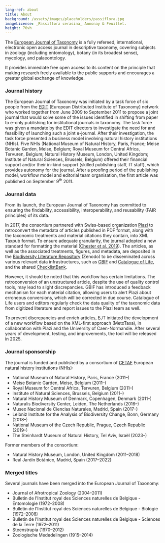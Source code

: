 ```yaml
---
lang-ref: about
title: About
background: /assets/images/placeholders/passiflora.jpg
imageLicense: _Passiflora cerasina_ Annonay & Feuillet.
height: 70vh
---
```

The [European Journal of Taxonomy](https://europeanjournaloftaxonomy.eu) is a fully refereed, international, electronic open access journal in descriptive taxonomy, covering subjects in zoology (including entomology), botany (in its broadest sense), mycology, and palaeontology.

It provides immediate free open access to its content on the principle that making research freely available to the public supports and encourages a greater global exchange of knowledge.

### Journal history

The European Journal of Taxonomy was initiated by a task force of six people from the [EDIT](http://www.e-taxonomy.eu/) (European Distributed Institute of Taxonomy) network who worked together from June 2009 to September 2011 to propose a joint journal that would solve some of the issues identified in shifting from paper to e-only publishing for institutional journals in taxonomy. The task force was given a mandate by the EDIT directors to investigate the need for and feasibility of launching such a joint e-journal. After their investigation, the task force presented a business model involving natural history institutions (NHIs). Five NHIs (National Museum of Natural History, Paris, France; Meise Botanic Garden, Meise, Belgium; Royal Museum for Central Africa, Tervuren, Belgium; Natural History Museum, London, United Kingdom; Institute of Natural Sciences, Brussels, Belgium) offered their financial support and/or their in-kind support (skilled publishing staff, IT staff), which provides autonomy for the journal. After a proofing period of the publishing model, workflow model and editorial team organisation, the first article was published on September 9<sup>th</sup> 2011.

### Journal data

From its launch, the European Journal of Taxonomy has committed to ensuring the findability, accessibility, interoperability, and reusability (FAIR principles) of its data.

In 2017, the consortium partnered with Swiss-based organization [Plazi](https://plazi.org/) to retroconvert the metadata of articles published in PDF format, along with the taxonomic treatments and material citations they contain, into XML Taxpub format. To ensure adequate granularity, the journal adopted a new standard for formatting the material ([Chester et al. 2019](https://doi.org/10.5852/ejt.2019.586)). The articles, as well as the associated treatments, figures, and metadata, are deposited in the [Biodiversity Literature Repository](https://zenodo.org/communities/biosyslit) (Zenodo) to be disseminated across various relevant data infrastructures, such as [GBIF](https://www.gbif.org/) and [Catalogue of Life](https://www.catalogueoflife.org/), and the shared [ChecklistBank](https://www.checklistbank.org/).

However, it should be noted that this workflow has certain limitations. The retroconversion of an unstructured article, despite the use of quality control tools, may lead to slight discrepancies. GBIF has introduced a feedback mechanism for each material citation, allowing users to alert Plazi about erroneous conversions, which will be corrected in due course. Catalogue of Life users and editors regularly check the data quality of the taxonomic data from digitized literature and report issues to the Plazi team as well.

To prevent discrepancies and enrich articles, EJT initiated the development of a new workflow based on the XML-first approach (MetoTaxa), in collaboration with Plazi and the University of Caen-Normandie. After several years of development, testing, and improvements, the tool will be released in 2025.

### Journal sponsorship

The journal is funded and published by a consortium of [CETAF](https://cetaf.org/) European natural history institutions (NHIs):

* National Museum of Natural History, Paris, France (2011–)
* Meise Botanic Garden, Meise, Belgium (2011–)
* Royal Museum for Central Africa, Tervuren, Belgium (2011–)
* Institute of Natural Sciences, Brussels, Belgium (2011–)
* Natural History Museum of Denmark, Copenhagen, Denmark (2011–)
* Naturalis Biodiversity Center, Leiden, The Netherlands (2016–)
* Museo Nacional de Ciencias Naturales, Madrid, Spain (2017–)
* Leibniz Institute for the Analysis of Biodiversity Change, Bonn, Germany (2018–)
* National Museum of the Czech Republic, Prague, Czech Republic (2019–)
* The Steinhardt Museum of Natural History, Tel Aviv, Israël (2023–)

Former members of the consortium:

* Natural History Museum, London, United Kingdom (2011–2018)
* Real Jardín Botánico, Madrid, Spain (2017–2022)

### Merged titles

Several journals have been merged into the European Journal of Taxonomy:

* Journal of Afrotropical Zoology (2004–2011)
* Bulletin de l'Institut royal des Sciences naturelles de Belgique - Entomologie (1972–2008)
* Bulletin de l'Institut royal des Sciences naturelles de Belgique - Biologie (1972–2008)
* Bulletin de l'Institut royal des Sciences naturelles de Belgique - Sciences de la Terre (1972–2011)
* Steenstrupia (1970–2012)
* Zoologische Mededelingen (1915–2014)
